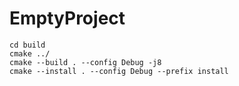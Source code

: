 # EmptyProject

```
cd build
cmake ../
cmake --build . --config Debug -j8
cmake --install . --config Debug --prefix install
```
